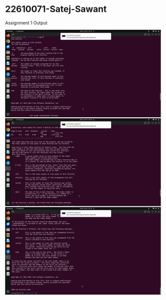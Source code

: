 # 22610071-Satej-Sawant
Assignment 1 Output

![Image 1](https://github.com/Computer-Algorithm-Lab-24-25-TY-IT/22610071-Satej-Sawant/blob/main/Gprof%20Output%20images/Gprof_output_SS1.png)
![Image 2](https://github.com/Computer-Algorithm-Lab-24-25-TY-IT/22610071-Satej-Sawant/blob/main/Gprof%20Output%20images/Gprof_output_SS2.png)
![Image 3](https://github.com/Computer-Algorithm-Lab-24-25-TY-IT/22610071-Satej-Sawant/blob/main/Gprof%20Output%20images/Gprog_output_SS4.png)
